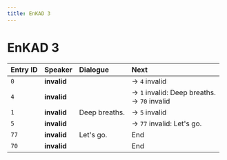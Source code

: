 ```yaml
---
title: EnKAD 3
---
```


# EnKAD 3


| Entry ID | Speaker | Dialogue | Next |
| :------- | :------ | :------- | :------------ |
| `0` | **invalid** |  | → `4` invalid |
| `4` | **invalid** |  | → `1` invalid: Deep breaths\.<br>→ `70` invalid |
| `1` | **invalid** | Deep breaths\. | → `5` invalid |
| `5` | **invalid** |  | → `77` invalid: Let's go\. |
| `77` | **invalid** | Let's go\. | End |
| `70` | **invalid** |  | End |
